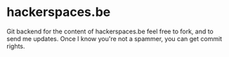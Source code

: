 hackerspaces.be
===============

Git backend for the content of hackerspaces.be feel free to fork, and to send me updates. Once I know you're not a spammer, you can get commit rights. 


